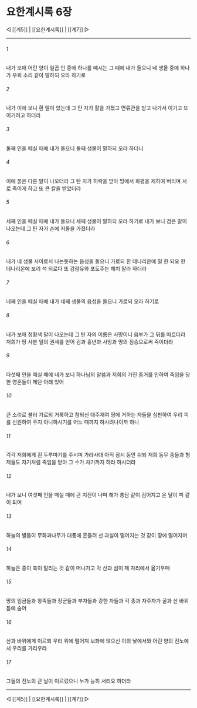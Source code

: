 # 요한계시록 6장

◁ [[계5]] | [[요한계시록]] | [[계7]] ▷
***

###### 1
내가 보매 어린 양이 일곱 인 중에 하나를 떼시는 그 때에 내가 들으니 네 생물 중에 하나가 우뢰 소리 같이 말하되 오라 하기로

###### 2
내가 이에 보니 흰 말이 있는데 그 탄 자가 활을 가졌고 면류관을 받고 나가서 이기고 또 이기려고 하더라

###### 3
둘째 인을 떼실 때에 내가 들으니 둘째 생물이 말하되 오라 하더니

###### 4
이에 붉은 다른 말이 나오더라 그 탄 자가 허락을 받아 땅에서 화평을 제하여 버리며 서로 죽이게 하고 또 큰 칼을 받았더라

###### 5
세째 인을 떼실 때에 내가 들으니 세째 생물이 말하되 오라 하기로 내가 보니 검은 말이 나오는데 그 탄 자가 손에 저울을 가졌더라

###### 6
내가 네 생물 사이로서 나는듯하는 음성을 들으니 가로되 한 데나리온에 밀 한 되요 한 데나리온에 보리 석 되로다 또 감람유와 포도주는 해치 말라 하더라

###### 7
네째 인을 떼실 때에 내가 네째 생물의 음성을 들으니 가로되 오라 하기로

###### 8
내가 보매 청황색 말이 나오는데 그 탄 자의 이름은 사망이니 음부가 그 뒤를 따르더라 저희가 땅 사분 일의 권세를 얻어 검과 흉년과 사망과 땅의 짐승으로써 죽이더라

###### 9
다섯째 인을 떼실 때에 내가 보니 하나님의 말씀과 저희의 가진 증거를 인하여 죽임을 당한 영혼들이 제단 아래 있어

###### 10
큰 소리로 불러 가로되 거룩하고 참되신 대주재여 땅에 거하는 자들을 심판하여 우리 피를 신원하여 주지 아니하시기를 어느 때까지 하시려나이까 하니

###### 11
각각 저희에게 흰 두루마기를 주시며 가라사대 아직 잠시 동안 쉬되 저희 동무 종들과 형제들도 자기처럼 죽임을 받아 그 수가 차기까지 하라 하시더라

###### 12
내가 보니 여섯째 인을 떼실 때에 큰 지진이 나며 해가 총담 같이 검어지고 온 달이 피 같이 되며

###### 13
하늘의 별들이 무화과나무가 대풍에 흔들려 선 과실이 떨어지는 것 같이 땅에 떨어지며

###### 14
하늘은 종이 축이 말리는 것 같이 떠나가고 각 산과 섬이 제 자리에서 옮기우매

###### 15
땅의 임금들과 왕족들과 장군들과 부자들과 강한 자들과 각 종과 자주자가 굴과 산 바위 틈에 숨어

###### 16
산과 바위에게 이르되 우리 위에 떨어져 보좌에 앉으신 이의 낯에서와 어린 양의 진노에서 우리를 가리우라

###### 17
그들의 진노의 큰 날이 이르렀으니 누가 능히 서리요 하더라

***
◁ [[계5]] | [[요한계시록]] | [[계7]] ▷